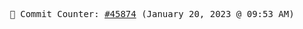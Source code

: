 <p align="center">
    <samp>
        📮 Commit Counter: <a href="https://github.com/Javascript-void0/Javascript-void0/commits/main">#45874</a> (January 20, 2023 @ 09:53 AM)
    </samp>
</p>